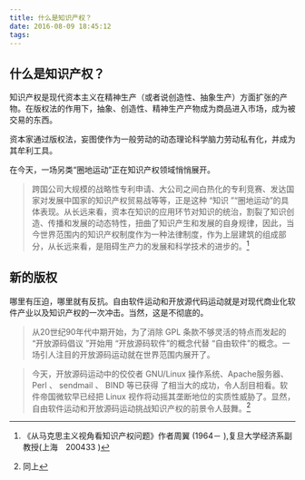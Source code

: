 ```yaml
---
title: 什么是知识产权？
date: 2016-08-09 18:45:12
tags: 
---
```


## 什么是知识产权？ ##

知识产权是现代资本主义在精神生产（或者说创造性、抽象生产）方面扩张的产物。在版权法的作用下，抽象、创造性、精神生产产物成为商品进入市场，成为被交易的东西。

资本家通过版权法，妄图使作为一般劳动的动态理论科学脑力劳动私有化，并成为其牟利工具。

在今天，一场另类“圈地运动”正在知识产权领域悄悄展开。

>跨国公司大规模的战略性专利申请、大公司之间白热化的专利竞赛、发达国家对发展中国家的知识产权贸易战等等，正是这种 “知识 ”“圈地运动”的具体表现。从长远来看，资本在知识的应用环节对知识的统治，割裂了知识创造、传播和发展的动态特性，扭曲了知识产生和发展的自身规律，因此，当今世界范围内的知识产权制度作为一种法律制度，作为上层建筑的组成部分，从长远来看，是阻碍生产力的发展和科学技术的进步的。[^1]

## 新的版权 ##

哪里有压迫，哪里就有反抗。自由软件运动和开放源代码运动就是对现代商业化软件产业以及知识产权的一次冲击。当然，这是不彻底的。

>从20世纪90年代中期开始，为了消除 GPL 条款不够灵活的特点而发起的 “开放源码倡议 ”开始用 “开放源码软件”的概念代替 “自由软件”的概念。一场引人注目的开放源码运动就在世界范围内展开了。

>今天，开放源码运动中的佼佼者 GNU/Linux 操作系统、Apache服务器、 Perl 、 sendmail 、 BIND 等已获得 了相当大的成功，令人刮目相看。软件帝国微软早已经把 Linux 视作将动摇其垄断地位的实质性威胁了。显然，自由软件运动和开放源码运动挑战知识产权的前景令人鼓舞。[^2]

[^1]: 《从马克思主义视角看知识产权问题》作者周翼 (1964－ ),复旦大学经济系副教授(上海　200433 )

[^2]: 同上
